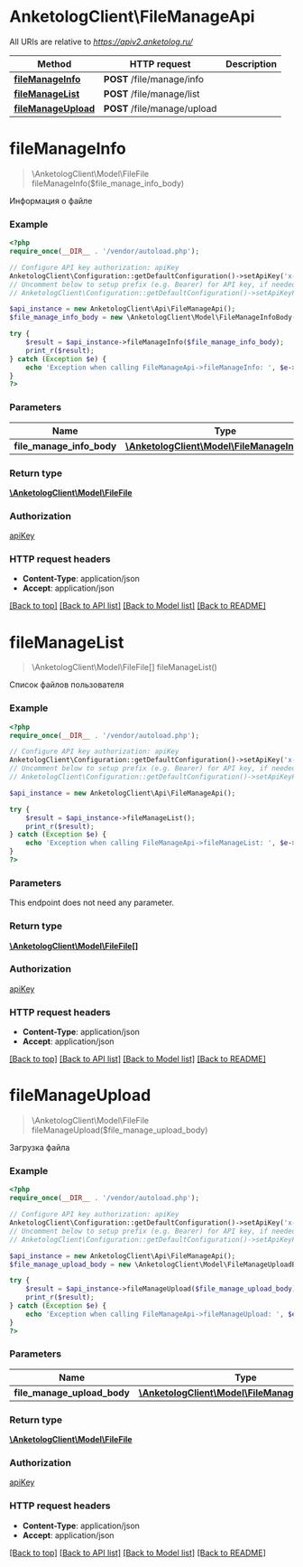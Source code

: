 # AnketologClient\FileManageApi

All URIs are relative to *https://apiv2.anketolog.ru/*

Method | HTTP request | Description
------------- | ------------- | -------------
[**fileManageInfo**](FileManageApi.md#fileManageInfo) | **POST** /file/manage/info | 
[**fileManageList**](FileManageApi.md#fileManageList) | **POST** /file/manage/list | 
[**fileManageUpload**](FileManageApi.md#fileManageUpload) | **POST** /file/manage/upload | 


# **fileManageInfo**
> \AnketologClient\Model\FileFile fileManageInfo($file_manage_info_body)



Информация о файле

### Example
```php
<?php
require_once(__DIR__ . '/vendor/autoload.php');

// Configure API key authorization: apiKey
AnketologClient\Configuration::getDefaultConfiguration()->setApiKey('x-anketolog-apikey', 'YOUR_API_KEY');
// Uncomment below to setup prefix (e.g. Bearer) for API key, if needed
// AnketologClient\Configuration::getDefaultConfiguration()->setApiKeyPrefix('x-anketolog-apikey', 'Bearer');

$api_instance = new AnketologClient\Api\FileManageApi();
$file_manage_info_body = new \AnketologClient\Model\FileManageInfoBody(); // \AnketologClient\Model\FileManageInfoBody | 

try {
    $result = $api_instance->fileManageInfo($file_manage_info_body);
    print_r($result);
} catch (Exception $e) {
    echo 'Exception when calling FileManageApi->fileManageInfo: ', $e->getMessage(), PHP_EOL;
}
?>
```

### Parameters

Name | Type | Description  | Notes
------------- | ------------- | ------------- | -------------
 **file_manage_info_body** | [**\AnketologClient\Model\FileManageInfoBody**](../Model/\AnketologClient\Model\FileManageInfoBody.md)|  |

### Return type

[**\AnketologClient\Model\FileFile**](../Model/FileFile.md)

### Authorization

[apiKey](../../README.md#apiKey)

### HTTP request headers

 - **Content-Type**: application/json
 - **Accept**: application/json

[[Back to top]](#) [[Back to API list]](../../README.md#documentation-for-api-endpoints) [[Back to Model list]](../../README.md#documentation-for-models) [[Back to README]](../../README.md)

# **fileManageList**
> \AnketologClient\Model\FileFile[] fileManageList()



Список файлов пользователя

### Example
```php
<?php
require_once(__DIR__ . '/vendor/autoload.php');

// Configure API key authorization: apiKey
AnketologClient\Configuration::getDefaultConfiguration()->setApiKey('x-anketolog-apikey', 'YOUR_API_KEY');
// Uncomment below to setup prefix (e.g. Bearer) for API key, if needed
// AnketologClient\Configuration::getDefaultConfiguration()->setApiKeyPrefix('x-anketolog-apikey', 'Bearer');

$api_instance = new AnketologClient\Api\FileManageApi();

try {
    $result = $api_instance->fileManageList();
    print_r($result);
} catch (Exception $e) {
    echo 'Exception when calling FileManageApi->fileManageList: ', $e->getMessage(), PHP_EOL;
}
?>
```

### Parameters
This endpoint does not need any parameter.

### Return type

[**\AnketologClient\Model\FileFile[]**](../Model/FileFile.md)

### Authorization

[apiKey](../../README.md#apiKey)

### HTTP request headers

 - **Content-Type**: application/json
 - **Accept**: application/json

[[Back to top]](#) [[Back to API list]](../../README.md#documentation-for-api-endpoints) [[Back to Model list]](../../README.md#documentation-for-models) [[Back to README]](../../README.md)

# **fileManageUpload**
> \AnketologClient\Model\FileFile fileManageUpload($file_manage_upload_body)



Загрузка файла

### Example
```php
<?php
require_once(__DIR__ . '/vendor/autoload.php');

// Configure API key authorization: apiKey
AnketologClient\Configuration::getDefaultConfiguration()->setApiKey('x-anketolog-apikey', 'YOUR_API_KEY');
// Uncomment below to setup prefix (e.g. Bearer) for API key, if needed
// AnketologClient\Configuration::getDefaultConfiguration()->setApiKeyPrefix('x-anketolog-apikey', 'Bearer');

$api_instance = new AnketologClient\Api\FileManageApi();
$file_manage_upload_body = new \AnketologClient\Model\FileManageUploadBody(); // \AnketologClient\Model\FileManageUploadBody | 

try {
    $result = $api_instance->fileManageUpload($file_manage_upload_body);
    print_r($result);
} catch (Exception $e) {
    echo 'Exception when calling FileManageApi->fileManageUpload: ', $e->getMessage(), PHP_EOL;
}
?>
```

### Parameters

Name | Type | Description  | Notes
------------- | ------------- | ------------- | -------------
 **file_manage_upload_body** | [**\AnketologClient\Model\FileManageUploadBody**](../Model/\AnketologClient\Model\FileManageUploadBody.md)|  |

### Return type

[**\AnketologClient\Model\FileFile**](../Model/FileFile.md)

### Authorization

[apiKey](../../README.md#apiKey)

### HTTP request headers

 - **Content-Type**: application/json
 - **Accept**: application/json

[[Back to top]](#) [[Back to API list]](../../README.md#documentation-for-api-endpoints) [[Back to Model list]](../../README.md#documentation-for-models) [[Back to README]](../../README.md)

